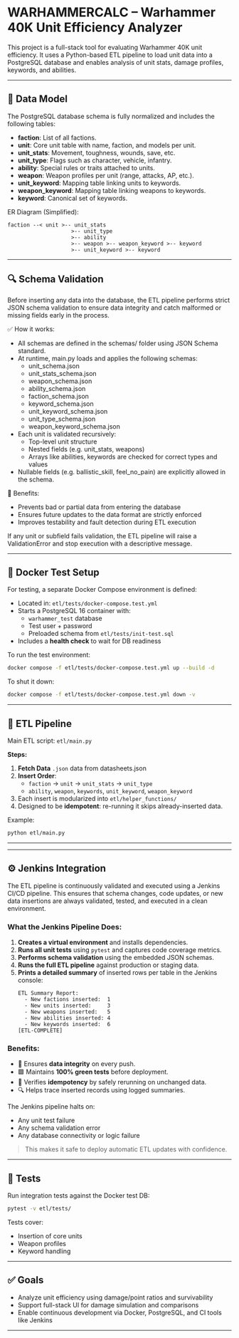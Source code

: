 # WARHAMMERCALC – Warhammer 40K Unit Efficiency Analyzer

This project is a full-stack tool for evaluating Warhammer 40K unit efficiency. It uses a Python-based ETL pipeline to load unit data into a PostgreSQL database and enables analysis of unit stats, damage profiles, keywords, and abilities.

---

## 🧱 Data Model

The PostgreSQL database schema is fully normalized and includes the following tables:

- **faction**: List of all factions.
- **unit**: Core unit table with name, faction, and models per unit.
- **unit_stats**: Movement, toughness, wounds, save, etc.
- **unit_type**: Flags such as character, vehicle, infantry.
- **ability**: Special rules or traits attached to units.
- **weapon**: Weapon profiles per unit (range, attacks, AP, etc.).
- **unit_keyword**: Mapping table linking units to keywords.
- **weapon_keyword**: Mapping table linking weapons to keywords.
- **keyword**: Canonical set of keywords.

ER Diagram (Simplified):
```
faction --< unit >-- unit_stats
                    >-- unit_type
                    >-- ability
                    >-- weapon >-- weapon_keyword >-- keyword
                    >-- unit_keyword >-- keyword
```

---

## 🔍 Schema Validation

Before inserting any data into the database, the ETL pipeline performs strict JSON schema validation to ensure data integrity and catch malformed or missing fields early in the process.

✅ How it works:
- All schemas are defined in the schemas/ folder using JSON Schema standard.
- At runtime, main.py loads and applies the following schemas:
    - unit_schema.json
    - unit_stats_schema.json
    - weapon_schema.json
    - ability_schema.json
    - faction_schema.json
    - keyword_schema.json
    - unit_keyword_schema.json
    - unit_type_schema.json
    - weapon_keyword_schema.json
- Each unit is validated recursively:
    - Top-level unit structure
    - Nested fields (e.g. unit_stats, weapons)
    - Arrays like abilities, keywords are checked for correct types and values
- Nullable fields (e.g. ballistic_skill, feel_no_pain) are explicitly allowed in the schema.

🧪 Benefits:
- Prevents bad or partial data from entering the database
- Ensures future updates to the data format are strictly enforced
- Improves testability and fault detection during ETL execution

If any unit or subfield fails validation, the ETL pipeline will raise a ValidationError and stop execution with a descriptive message.

---

## 🐳 Docker Test Setup

For testing, a separate Docker Compose environment is defined:

- Located in: `etl/tests/docker-compose.test.yml`
- Starts a PostgreSQL 16 container with:
  - `warhammer_test` database
  - Test user + password
  - Preloaded schema from `etl/tests/init-test.sql`
- Includes a **health check** to wait for DB readiness

To run the test environment:

```bash
docker compose -f etl/tests/docker-compose.test.yml up --build -d
```

To shut it down:

```bash
docker compose -f etl/tests/docker-compose.test.yml down -v
```

---

## 🔄 ETL Pipeline

Main ETL script: `etl/main.py`

**Steps:**
1. **Fetch Data** `.json` data from datasheets.json
2. **Insert Order**:
   - `faction` → `unit` → `unit_stats` → `unit_type`
   - `ability`, `weapon`, `keywords`, `unit_keyword`, `weapon_keyword`
3. Each insert is modularized into `etl/helper_functions/`
4. Designed to be **idempotent**: re-running it skips already-inserted data.

Example:

```bash
python etl/main.py
```

---

---

## ⚙️ Jenkins Integration

The ETL pipeline is continuously validated and executed using a Jenkins CI/CD pipeline. This ensures that schema changes, code updates, or new data insertions are always validated, tested, and executed in a clean environment.

### What the Jenkins Pipeline Does:

1. **Creates a virtual environment** and installs dependencies.
2. **Runs all unit tests** using `pytest` and captures code coverage metrics.
3. **Performs schema validation** using the embedded JSON schemas.
4. **Runs the full ETL pipeline** against production or staging data.
5. **Prints a detailed summary** of inserted rows per table in the Jenkins console:
    ```
    ETL Summary Report:
      - New factions inserted:  1
      - New units inserted:     3
      - New weapons inserted:   5
      - New abilities inserted: 4
      - New keywords inserted:  6
    [ETL-COMPLETE]
    ```

### Benefits:
- 🧪 Ensures **data integrity** on every push.
- 🟩 Maintains **100% green tests** before deployment.
- 🔄 Verifies **idempotency** by safely rerunning on unchanged data.
- 🔍 Helps trace inserted records using logged summaries.

The Jenkins pipeline halts on:
- Any unit test failure
- Any schema validation error
- Any database connectivity or logic failure

> This makes it safe to deploy automatic ETL updates with confidence.

---

## 🧪 Tests

Run integration tests against the Docker test DB:

```bash
pytest -v etl/tests/
```

Tests cover:
- Insertion of core units
- Weapon profiles
- Keyword handling


---

## ✅ Goals

- Analyze unit efficiency using damage/point ratios and survivability
- Support full-stack UI for damage simulation and comparisons
- Enable continuous development via Docker, PostgreSQL, and CI tools like Jenkins

---